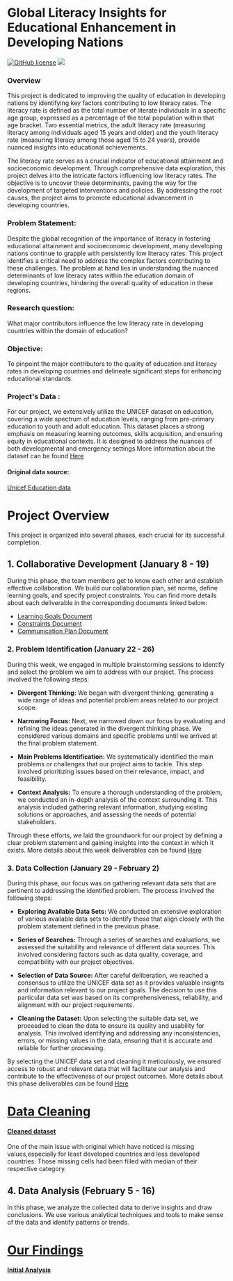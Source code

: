 # Global Literacy Insights for Educational Enhancement in Developing Nations

<a href="https://github.com/djeada/Data-Structures/blob/master/LICENSE"><img alt="GitHub license" src="https://img.shields.io/github/license/djeada/Data-Structures"></a>
<a href=""><img src="https://img.shields.io/badge/contributions-welcome-brightgreen.svg?style=flat"></a>

### Overview

This project is dedicated to improving the quality of education in developing nations by identifying key factors contributing to low literacy rates. The literacy rate is defined as the total number of literate individuals in a specific age group, expressed as a percentage of the total population within that age bracket. Two essential metrics, the adult literacy rate (measuring literacy among individuals aged 15 years and older) and the youth literacy rate (measuring literacy among those aged 15 to 24 years), provide nuanced insights into educational achievements.

The literacy rate serves as a crucial indicator of educational attainment and socioeconomic development. Through comprehensive data exploration, this project delves into the intricate factors influencing low literacy rates. The objective is to uncover these determinants, paving the way for the development of targeted interventions and policies. By addressing the root causes, the project aims to promote educational advancement in developing countries.

### Problem Statement:

Despite the global recognition of the importance of literacy in fostering educational attainment and socioeconomic development, many developing nations continue to grapple with persistently low literacy rates. This project identifies a critical need to address the complex factors contributing to these challenges. The problem at hand lies in understanding the nuanced determinants of low literacy rates within the education domain of developing countries, hindering the overall quality of education in these regions.

### Research question:

What major contributors influence the low literacy rate in developing countries within the domain of education?

### Objective:

To pinpoint the major contributors to the quality of education and literacy rates in developing countries and delineate significant steps for enhancing educational standards.

### Project's Data :

For our project, we extensively utilize the UNICEF dataset on education, covering a wide spectrum of education levels, ranging from pre-primary education to youth and adult education. This dataset places a strong emphasis on measuring learning outcomes, skills acquisition, and ensuring equity in educational contexts. It is designed to address the nuances of both developmental and emergency settings.More information about the dataset can be found
<a href="https://github.com/MIT-Emerging-Talent/2024-group-08-cdsp/tree/main/education_dataset" target="_blank">Here</a>

#### Original data source:
<a href="https://data.unicef.org/topic/education/overview/" target="_blank">Unicef Education data</a>

# Project Overview

This project is organized into several phases, each crucial for its successful completion.

## 1. Collaborative Development (January 8 - 19)

During this phase, the team members get to know each other and establish effective collaboration. We build our collaboration plan, set norms, define learning goals, and specify project constraints. You can find more details about each deliverable in the corresponding documents linked below:
- [Learning Goals Document](https://github.com/MIT-Emerging-Talent/2024-group-05-08-cdsp/blob/main/.collaboration/learning_goals.md)
- [Constraints Document](https://github.com/MIT-Emerging-Talent/2024-group-05-08-cdsp/blob/main/.collaboration/constraints.md)
- [Communication Plan Document](https://github.com/MIT-Emerging-Talent/2024-group-05-08-cdsp/blob/main/.collaboration/communication.md)


### 2. Problem Identification (January 22 - 26)

During this week, we engaged in multiple brainstorming sessions to identify and select the problem we aim to address with our project. The process involved the following steps:

- **Divergent Thinking:** We began with divergent thinking, generating a wide range of ideas and potential problem areas related to our project scope.

- **Narrowing Focus:** Next, we narrowed down our focus by evaluating and refining the ideas generated in the divergent thinking phase. We considered various domains and specific problems until we arrived at the final problem statement.

- **Main Problems Identification:** We systematically identified the main problems or challenges that our project aims to tackle. This step involved prioritizing issues based on their relevance, impact, and feasibility.

- **Context Analysis:** To ensure a thorough understanding of the problem, we conducted an in-depth analysis of the context surrounding it. This analysis included gathering relevant information, studying existing solutions or approaches, and assessing the needs of potential stakeholders.

Through these efforts, we laid the groundwork for our project by defining a clear problem statement and gaining insights into the context in which it exists. More details about this week deliverables can be found <a href="https://github.com/MIT-Emerging-Talent/2024-group-05-08-cdsp/tree/main/milestone/milestone-1" target="_blank">Here</a>


### 3. Data Collection (January 29 - February 2)

During this phase, our focus was on gathering relevant data sets that are pertinent to addressing the identified problem. The process involved the following steps:

- **Exploring Available Data Sets:** We conducted an extensive exploration of various available data sets to identify those that align closely with the problem statement defined in the previous phase.

- **Series of Searches:** Through a series of searches and evaluations, we assessed the suitability and relevance of different data sources. This involved considering factors such as data quality, coverage, and compatibility with our project objectives.

- **Selection of Data Source:** After careful deliberation, we reached a consensus to utilize the UNICEF data set as it provides valuable insights and information relevant to our project goals. The decision to use this particular data set was based on its comprehensiveness, reliability, and alignment with our project requirements.

- **Cleaning the Dataset:** Upon selecting the suitable data set, we proceeded to clean the data to ensure its quality and usability for analysis. This involved identifying and addressing any inconsistencies, errors, or missing values in the data, ensuring that it is accurate and reliable for further processing.

By selecting the UNICEF data set and cleaning it meticulously, we ensured access to robust and relevant data that will facilitate our analysis and contribute to the effectiveness of our project outcomes. More details about this phase deliverables can be found <a href="https://github.com/MIT-Emerging-Talent/2024-group-05-08-cdsp/tree/main/milestone/milestone-2" target="_blank">Here</a>

<h1><a href="./milestone/milestone-2/data-cleaning.md">Data Cleaning</a></h1>

<h4><a href="./milestone/milestone-2/literacy_rate.csv">Cleaned dataset</a></h4>

One of the main issue with original which have noticed is missing values,especially for least developed countries and less developed countries.
Those missing cells had been filled with median of their respective category.

## 4. Data Analysis (February 5 - 16)
In this phase, we analyze the collected data to derive insights and draw conclusions. We use various analytical techniques and tools to make sense of the data and identify patterns or trends.
<h1><a href="./milestone/milestone-3/Analysis_of_Education_in_Developing_Countries.ipynb">Our Findings</a></h1>
<h4><a href="./milestone/milestone-2/literacy_rate.ipynb">Initial Analysis</a></h4>

